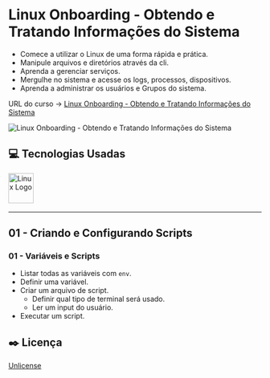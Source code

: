 # Linux Onboarding - Obtendo e Tratando Informações do Sistema

* Comece a utilizar o Linux de uma forma rápida e prática.
* Manipule arquivos e diretórios através da cli.
* Aprenda a gerenciar serviços.
* Mergulhe no sistema e acesse os logs, processos, dispositivos.
* Aprenda a administrar os usuários e Grupos do sistema.

URL do curso -> [Linux Onboarding - Obtendo e Tratando Informações do Sistema](https://cursos.alura.com.br/course/linux-onboarding-informacoes-sistema)

![Linux Onboarding - Obtendo e Tratando Informações do Sistema](https://alura.com.br/assets/api/share/curso-linux-onboarding-informacoes-sistema.png)

## :computer: Tecnologias Usadas
<div>
    <img alt='Linux Logo' height='60' width='50' src='https://raw.githubusercontent.com/get-icon/geticon/fc0f660daee147afb4a56c64e12bde6486b73e39/icons/linux-tux.svg' />&nbsp;
</div>

***

## 01 - Criando e Configurando Scripts

### 01 - Variáveis e Scripts
* Listar todas as variáveis com `env`.
* Definir uma variável.
* Criar um arquivo de script.
  * Definir qual tipo de terminal será usado.
  * Ler um input do usuário.
* Executar um script.

## :black_nib: Licença
[Unlicense](https://unlicense.org)